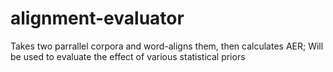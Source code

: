 # alignment-evaluator
Takes two parrallel corpora and word-aligns them, then calculates AER; Will be used to evaluate the effect of various statistical priors
